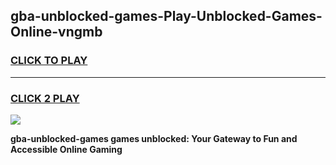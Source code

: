 
## gba-unblocked-games-Play-Unblocked-Games-Online-vngmb
<h3>
<a href="https://premium76.site?title=gba-unblocked-games&ref=24A">CLICK TO PLAY</a></h3>
<hr>

<h3>
<a href="https://premium76.site?title=gba-unblocked-games&ref=24A">CLICK 2 PLAY</a>
  
</h3>

<a href="https://premium76.site?title=gba-unblocked-games&ref=24A"><img src="https://clearcache.store/games.png"></a>


**gba-unblocked-games games unblocked: Your Gateway to Fun and Accessible Online Gaming**
